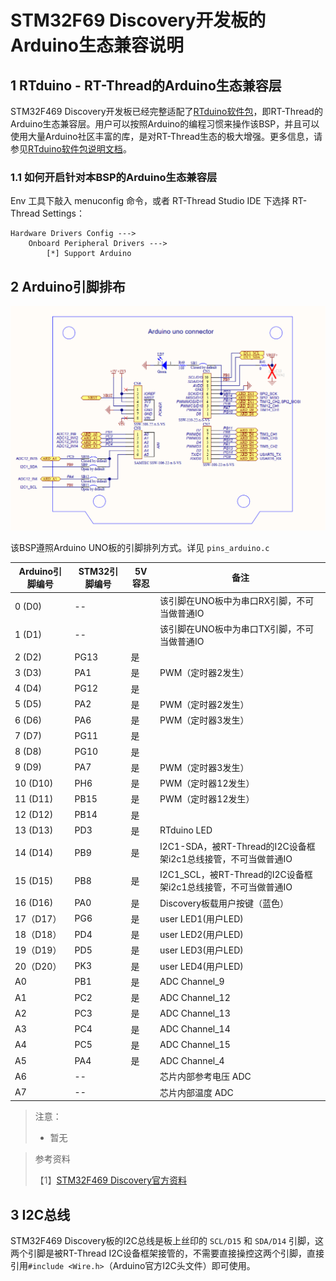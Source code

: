 # STM32F69 Discovery开发板的Arduino生态兼容说明

## 1 RTduino - RT-Thread的Arduino生态兼容层

STM32F469 Discovery开发板已经完整适配了[RTduino软件包](https://github.com/RTduino/RTduino)，即RT-Thread的Arduino生态兼容层。用户可以按照Arduino的编程习惯来操作该BSP，并且可以使用大量Arduino社区丰富的库，是对RT-Thread生态的极大增强。更多信息，请参见[RTduino软件包说明文档](https://github.com/RTduino/RTduino)。

### 1.1 如何开启针对本BSP的Arduino生态兼容层

Env 工具下敲入 menuconfig 命令，或者 RT-Thread Studio IDE 下选择 RT-Thread Settings：

```Kconfig
Hardware Drivers Config --->
    Onboard Peripheral Drivers --->
        [*] Support Arduino
```

## 2 Arduino引脚排布

![disco-f469-pinout](disco-f469-pinout.png)

该BSP遵照Arduino UNO板的引脚排列方式。详见 `pins_arduino.c`

| Arduino引脚编号 | STM32引脚编号 | 5V容忍 | 备注                                                         |
| --------------- | ------------- | ------ | ------------------------------------------------------------ |
| 0 (D0)          | --            |        | 该引脚在UNO板中为串口RX引脚，不可当做普通IO                  |
| 1 (D1)          | --            |        | 该引脚在UNO板中为串口TX引脚，不可当做普通IO                  |
| 2 (D2)          | PG13          | 是     |                                                              |
| 3 (D3)          | PA1           | 是     | PWM（定时器2发生）                                           |
| 4 (D4)          | PG12          | 是     |                                                              |
| 5 (D5)          | PA2           | 是     | PWM（定时器2发生）                                           |
| 6 (D6)          | PA6           | 是     | PWM（定时器3发生）                                           |
| 7 (D7)          | PG11          | 是     |                                                              |
| 8 (D8)          | PG10          | 是     |                                                              |
| 9 (D9)          | PA7           | 是     | PWM（定时器3发生）                                           |
| 10 (D10)        | PH6           | 是     | PWM（定时器12发生）                                          |
| 11 (D11)        | PB15          | 是     | PWM（定时器12发生）                                          |
| 12 (D12)        | PB14          | 是     |                                                              |
| 13 (D13)        | PD3           | 是     | RTduino LED                                                  |
| 14 (D14)        | PB9           | 是     | I2C1-SDA，被RT-Thread的I2C设备框架i2c1总线接管，不可当做普通IO |
| 15 (D15)        | PB8           | 是     | I2C1_SCL，被RT-Thread的I2C设备框架i2c1总线接管，不可当做普通IO |
| 16 (D16)        | PA0           | 是     | Discovery板载用户按键（蓝色）                                |
| 17（D17）       | PG6           | 是     | user LED1(用户LED)                                           |
| 18（D18）       | PD4           | 是     | user LED2(用户LED)                                           |
| 19（D19）       | PD5           | 是     | user LED3(用户LED)                                           |
| 20（D20）       | PK3           | 是     | user LED4(用户LED)                                           |
| A0              | PB1           | 是     | ADC Channel_9                                                |
| A1              | PC2           | 是     | ADC Channel_12                                               |
| A2              | PC3           | 是     | ADC Channel_13                                               |
| A3              | PC4           | 是     | ADC Channel_14                                               |
| A4              | PC5           | 是     | ADC Channel_15                                               |
| A5              | PA4           | 是     | ADC Channel_4                                                |
| A6              | --            |        | 芯片内部参考电压 ADC                                         |
| A7              | --            |        | 芯片内部温度 ADC                                             |

> 注意：
>
> - 暂无

> 参考资料
>
> 【1】[STM32F469 Discovery官方资料](https://www.st.com/en/evaluation-tools/32f469idiscovery.html#documentation)

## 3 I2C总线

STM32F469 Discovery板的I2C总线是板上丝印的 `SCL/D15` 和 `SDA/D14` 引脚，这两个引脚是被RT-Thread I2C设备框架接管的，不需要直接操控这两个引脚，直接引用`#include <Wire.h>`（Arduino官方I2C头文件）即可使用。
